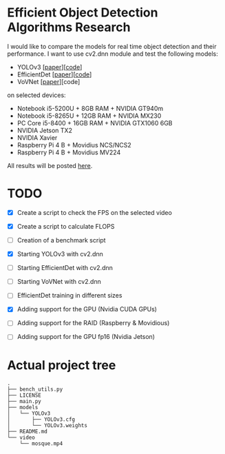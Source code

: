 # Efficient Object Detection Algorithms Research
I would like to compare the models for real time object detection and their performance. I want to use cv2.dnn module and test the following models:
* YOLOv3 [[paper](https://arxiv.org/pdf/1804.02767.pdf)][[code](https://pjreddie.com/darknet/yolo/)]
* EfficientDet [[paper](https://arxiv.org/pdf/1911.09070.pdf)][[code](https://github.com/xuannianz/EfficientDet)]
* VoVNet [[paper](https://arxiv.org/pdf/1904.09730v1.pdf)][code]

on selected devices:
* Notebook i5-5200U + 8GB RAM + NVIDIA GT940m
* Notebook i5-8265U + 12GB RAM + NVIDIA MX230
* PC Core i5-8400 + 16GB RAM + NVIDIA GTX1060 6GB
* NVIDIA Jetson TX2
* NVIDIA Xavier
* Raspberry Pi 4 B + Movidius NCS/NCS2
* Raspberry Pi 4 B + Movidius MV224

All results will be posted [here](https://www.overleaf.com/read/xkmsnjnfxwrg).

# TODO
- [x] Create a script to check the FPS on the selected video
- [x] Create a script to calculate FLOPS
- [ ] Creation of a benchmark script

- [x] Starting YOLOv3 with cv2.dnn
- [ ] Starting EfficientDet with cv2.dnn
- [ ] Starting VoVNet with cv2.dnn
- [ ] EfficientDet training in different sizes

- [x] Adding support for the GPU (Nvidia CUDA GPUs)
- [ ] Adding support for the RAID (Raspberry & Movidious)
- [ ] Adding support for the GPU fp16 (Nvidia Jetson)

# Actual project tree
```
.
├── bench_utils.py
├── LICENSE
├── main.py
├── models
│   └── YOLOv3
│       ├── YOLOv3.cfg
│       └── YOLOv3.weights
├── README.md
└── video
    └── mosque.mp4
```
